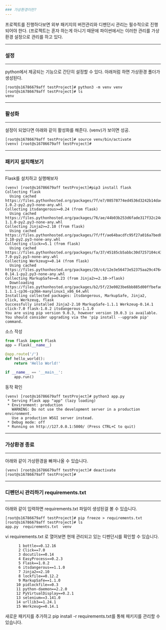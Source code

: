 ```yaml
---
### 가상환경이란?  
---
```

프로젝트를 진행하다보면 외부 패키지의 버전관리와 디펜던시 관리는 필수적으로 진행되어야 한다. (프로젝트는 혼자 하는게 아니기 때문에
파이썬에서는 이러한 관리를 가상환경 설정으로 관리를 하고 있다.

---
### 설정
---

python에서 제공되는 기능으로 간단히 설정할 수 있다. 아래처럼 하면 가상환경 폴더가 생성된다.

```
[root@s16786679aff testProject]# python3 -m venv venv
[root@s16786679aff testProject]# ls
venv
```

---
### 활성화
---

설정이 되었다면 아래와 같이 활성화를 해준다. (venv)가 보이면 성공.

```
[root@s16786679aff testProject]# source venv/bin/activate
(venv) [root@s16786679aff testProject]#
```

---
### 패키지 설치해보기
---

Flask를 설치하고 실행해보자

```
(venv) [root@s16786679aff testProject]#pip3 install flask
Collecting flask
  Using cached https://files.pythonhosted.org/packages/7f/e7/08578774ed4536d3242b14dacb4696386634607af824ea997202cd0edb4b/Flask-1.0.2-py2.py3-none-any.whl
Collecting itsdangerous>=0.24 (from flask)
  Using cached https://files.pythonhosted.org/packages/76/ae/44b03b253d6fade317f32c24d100b3b35c2239807046a4c953c7b89fa49e/itsdangerous-1.1.0-py2.py3-none-any.whl
Collecting Jinja2>=2.10 (from flask)
  Using cached https://files.pythonhosted.org/packages/7f/ff/ae64bacdfc95f27a016a7bed8e8686763ba4d277a78ca76f32659220a731/Jinja2-2.10-py2.py3-none-any.whl
Collecting click>=5.1 (from flask)
  Using cached https://files.pythonhosted.org/packages/fa/37/45185cb5abbc30d7257104c434fe0b07e5a195a6847506c074527aa599ec/Click-7.0-py2.py3-none-any.whl
Collecting Werkzeug>=0.14 (from flask)
  Using cached https://files.pythonhosted.org/packages/20/c4/12e3e56473e52375aa29c4764e70d1b8f3efa6682bef8d0aae04fe335243/Werkzeug-0.14.1-py2.py3-none-any.whl
Collecting MarkupSafe>=0.23 (from Jinja2>=2.10->flask)
  Downloading https://files.pythonhosted.org/packages/b2/5f/23e0023be6bb885d00ffbefad2942bc51a620328ee910f64abe5a8d18dd1/MarkupSafe-1.1.1-cp36-cp36m-manylinux1_x86_64.whl
Installing collected packages: itsdangerous, MarkupSafe, Jinja2, click, Werkzeug, flask
Successfully installed Jinja2-2.10 MarkupSafe-1.1.1 Werkzeug-0.14.1 click-7.0 flask-1.0.2 itsdangerous-1.1.0
You are using pip version 9.0.3, however version 19.0.3 is available.
You should consider upgrading via the 'pip install --upgrade pip' command.
```

소스 작성
```python
from flask import Flask
app = Flask(__name__)

@app.route('/')
def hello_world():
    return 'Hello World!'

if __name__ == '__main__':
    app.run()
```

동작 확인
```
(venv) [root@s16786679aff testProject]# python3 app.py
 * Serving Flask app "app" (lazy loading)
 * Environment: production
   WARNING: Do not use the development server in a production environment.
   Use a production WSGI server instead.
 * Debug mode: off
 * Running on http://127.0.0.1:5000/ (Press CTRL+C to quit)
```

---
### 가상환경 종료
---

아래와 같이 가상환경을 빠져나올 수 있습니다.
```
(venv) [root@s16786679aff testProject]# deactivate
[root@s16786679aff testProject]#
```

---
### 디펜던시 관리하기 requirements.txt
---

아래와 같이 입력하면 requirements.txt 파일이 생성된걸 볼 수 있습니다.
```
[root@s16786679aff testProject]# pip freeze > requirements.txt
[root@s16786679aff testProject]# ls
app.py  requirements.txt  venv
```

vi requirements.txt 로 열어보면 현재 관리되고 있는 디펜던시를 확인할 수 있습니다.
```
      1 bottle==0.12.16
      2 Click==7.0
      3 docutils==0.14
      4 EasyProcess==0.2.3
      5 Flask==1.0.2
      6 itsdangerous==1.1.0
      7 Jinja2==2.10
      8 lockfile==0.12.2
      9 MarkupSafe==1.1.0
     10 pidlockfile==0.3
     11 python-daemon==2.2.0
     12 PyVirtualDisplay==0.2.1
     13 selenium==3.141.0
     14 urllib3==1.24.1
     15 Werkzeug==0.14.1
```

새로운 패키지를 추가하고 pip install -r requirements.txt를 통해 패키지를 관리할 수 있습니다.